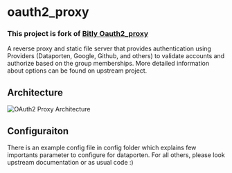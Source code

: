 oauth2_proxy
=================

### This project is fork of [Bitly Oauth2_proxy](https://github.com/bitly/oauth2_proxy)

A reverse proxy and static file server that provides authentication using Providers (Dataporten, Google, Github, and others)
to validate accounts and authorize based on the group memberships. More detailed information about options can be found on upstream project.

## Architecture

![OAuth2 Proxy Architecture](https://cloud.githubusercontent.com/assets/45028/8027702/bd040b7a-0d6a-11e5-85b9-f8d953d04f39.png)

## Configuraiton

There is an example config file in config folder which explains few importants parameter to configure for dataporten. For all others, please look upstream documentation or as usual code :)